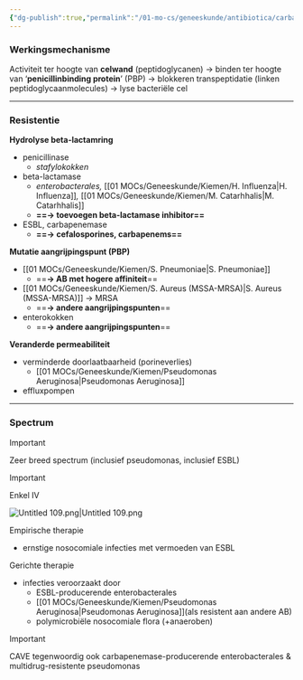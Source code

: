 ```yaml
---
{"dg-publish":true,"permalink":"/01-mo-cs/geneeskunde/antibiotica/carbanepems/","noteIcon":"","created":"2024-11-24T10:57:21.178+01:00","updated":"2024-12-29T13:58:43.274+01:00"}
---
```


### Werkingsmechanisme

Activiteit ter hoogte van **celwand** (peptidoglycanen) → binden ter hoogte van ‘**penicillinbinding protein**’ (PBP) → blokkeren transpeptidatie (linken peptidoglycaanmolecules) → lyse bacteriële cel

  

---

  

### Resistentie

**Hydrolyse beta-lactamring**

- penicillinase
    - _stafylokokken_
- beta-lactamase
    - _enterobacterales,_ [[01 MOCs/Geneeskunde/Kiemen/H. Influenza\|H. Influenza]]_,_ [[01 MOCs/Geneeskunde/Kiemen/M. Catarhhalis\|M. Catarhhalis]]
    - **==→ toevoegen beta-lactamase inhibitor==**
- ESBL, carbapenemase
    - **==→ cefalosporines, carbapenems==**

  

**Mutatie aangrijpingspunt (PBP)**

- [[01 MOCs/Geneeskunde/Kiemen/S. Pneumoniae\|S. Pneumoniae]]
    - ==**→ AB met hogere affiniteit**==
- [[01 MOCs/Geneeskunde/Kiemen/S. Aureus (MSSA-MRSA)\|S. Aureus (MSSA-MRSA)]] → MRSA
    - ==**→ andere aangrijpingspunten**==
- enterokokken
    - ==**→ andere aangrijpingspunten**==

  

**Veranderde permeabiliteit**

- verminderde doorlaatbaarheid (porineverlies)
    - [[01 MOCs/Geneeskunde/Kiemen/Pseudomonas Aeruginosa\|Pseudomonas Aeruginosa]]
- effluxpompen

---

  

### Spectrum

> [!important]  
> Zeer breed spectrum (inclusief pseudomonas, inclusief ESBL)  
  
> [!important]  
> Enkel IV  

![Untitled 109.png|Untitled 109.png](/img/user/06%20Toolkit/Files/Untitled%20109.png)

Empirische therapie

- ernstige nosocomiale infecties met vermoeden van ESBL

Gerichte therapie

- infecties veroorzaakt door
    - ESBL-producerende enterobacterales
    - [[01 MOCs/Geneeskunde/Kiemen/Pseudomonas Aeruginosa\|Pseudomonas Aeruginosa]](als resistent aan andere AB)
    - polymicrobiële nosocomiale flora (+anaeroben)

> [!important]  
> CAVE tegenwoordig ook carbapenemase-producerende enterobacterales & multidrug-resistente pseudomonas